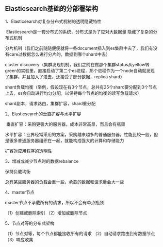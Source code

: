 ## Elasticsearch基础的分部署架构

1、Elasticsearch对复杂分布式机制的透明隐藏特性

​        Elasticsearch是一套分布式的系统，分布式是为了应对大数据量
隐藏了复杂的分布式机制

分片机制（我们之前随随便便就将一些document插入到es集群中去了，我们有没有care过数据怎么进行分片的，数据到哪个shard中去）

cluster discovery（集群发现机制，我们之前在做那个集群status从yellow转green的实验里，直接启动了第二个es进程，那个进程作为一个node自动就发现了集群，并且加入了进去，还接受了部分数据，replica shard）

shard负载均衡（举例，假设现在有3个节点，总共有25个shard要分配到3个节点上去，es会自动进行均匀分配，以保持每个节点的均衡的读写负载请求）

shard副本，请求路由，集群扩容，shard重分配

2、Elasticsearch的垂直扩容与水平扩容

​     垂直扩容：采购更强大的服务器，成本非常高昂，而且会有瓶颈

​     水平扩容：业界经常采用的方案，采购越来越多的普通服务器，性能比较一般，但是很多普通服务器组织在一起，就能构成强大的计算和存储能力

扩容对应用程序的透明性

3、增减或减少节点时的数据rebalance

保持负载均衡

总有某些服务器的负载会重一些，承载的数据和请求量会大一些

4、master节点

master节点不承载所有的请求，所以不会有单点瓶颈

（1）创建或删除索引
（2）增加或删除节点

5、节点对等的分布式架构

（1）节点对等，每个节点都能接收所有的请求
（2）自动请求路由到有数据节点
（3）响应收集

